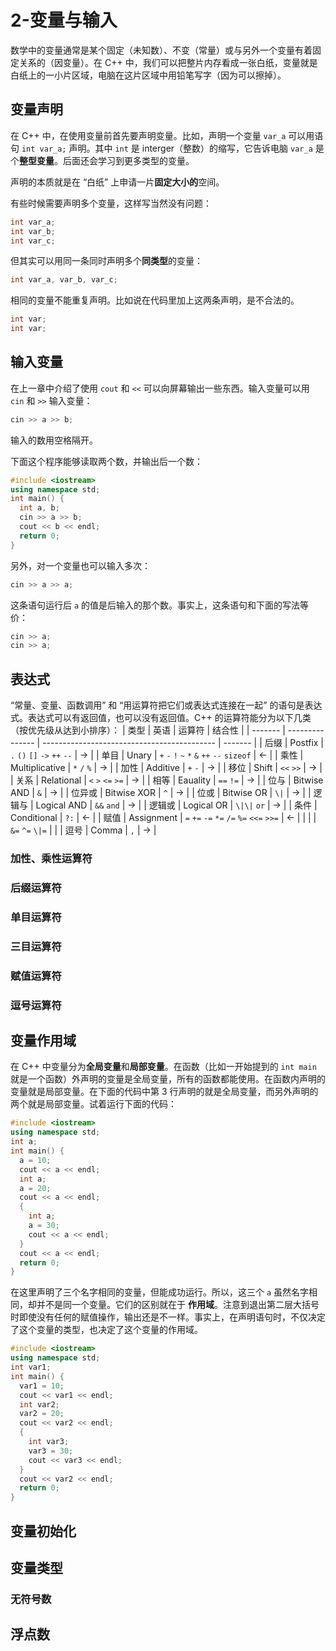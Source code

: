 # 2-变量与输入
数学中的变量通常是某个固定（未知数）、不变（常量）或与另外一个变量有着固定关系的（因变量）。在 C++ 中，我们可以把整片内存看成一张白纸，变量就是白纸上的一小片区域，电脑在这片区域中用铅笔写字（因为可以擦掉）。

## 变量声明
在 C++ 中，在使用变量前首先要声明变量。比如，声明一个变量 `var_a` 可以用语句 `int var_a;` 声明。其中 `int` 是 interger（整数）的缩写，它告诉电脑 `var_a` 是个**整型变量**。后面还会学习到更多类型的变量。

声明的本质就是在 “白纸” 上申请一片**固定大小的**空间。

有些时候需要声明多个变量，这样写当然没有问题：
```cpp
int var_a;
int var_b;
int var_c;
```
但其实可以用同一条同时声明多个**同类型**的变量：
```cpp
int var_a, var_b, var_c;
```
相同的变量不能重复声明。比如说在代码里加上这两条声明，是不合法的。
```cpp
int var;
int var;
```

## 输入变量
在上一章中介绍了使用 `cout` 和 `<<` 可以向屏幕输出一些东西。输入变量可以用 `cin` 和 `>>` 输入变量：
```cpp
cin >> a >> b;
```
输入的数用空格隔开。

下面这个程序能够读取两个数，并输出后一个数：
```cpp
#include <iostream>
using namespace std;
int main() {
  int a, b;
  cin >> a >> b;
  cout << b << endl;
  return 0;
}
```
另外，对一个变量也可以输入多次：
```cpp
cin >> a >> a;
```
这条语句运行后 `a` 的值是后输入的那个数。事实上，这条语句和下面的写法等价：
```cpp
cin >> a;
cin >> a;
```

## 表达式
“常量、变量、函数调用” 和 “用运算符把它们或表达式连接在一起” 的语句是表达式。表达式可以有返回值，也可以没有返回值。C++ 的运算符能分为以下几类（按优先级从达到小排序）：
| 类型    | 英语            | 运算符                                      | 结合性  |
| ------- | --------------- | ------------------------------------------- | ------- |
| 后缀    | Postfix         | `.` `()` `[]` `->` `++` `--`                | ->      |
| 单目    | Unary           | `+` `-` `!` `~` `*` `&` `++` `--` `sizeof`  | <-      |
| 乘性    | Multiplicative  | `*` `/` `%`                                 | ->      |
| 加性    | Additive        | `+` `-`                                     | ->      |
| 移位    | Shift           | `<<` `>>`                                   | ->      |
| 关系    | Relational      | `<` `>` `<=` `>=`                           | ->      |
| 相等    | Eauality        | `==` `!=`                                   | ->      |
| 位与    | Bitwise AND     | `&`                                         | ->      |
| 位异或  | Bitwise XOR     | `^`                                         | ->      |
| 位或    | Bitwise OR      | `\|`                                        | ->      |
| 逻辑与  | Logical AND     | `&&` `and`                                  | ->      |
| 逻辑或  | Logical OR      | `\|\|` `or`                                 | ->      |
| 条件    | Conditional     | `?:`                                        | <-      |
| 赋值    | Assignment      | `=` `+=` `-=` `*=` `/=` `%=` `<<=` `>>=`    | <-      |
|         |                 | `&=` `^=` `\|=`                             |         |
| 逗号    | Comma           | `,`                                         | ->      |

### 加性、乘性运算符

### 后缀运算符

### 单目运算符

### 三目运算符

### 赋值运算符

### 逗号运算符

## 变量作用域
在 C++ 中变量分为**全局变量**和**局部变量**。在函数（比如一开始提到的 `int main` 就是一个函数）外声明的变量是全局变量，所有的函数都能使用。在函数内声明的变量就是局部变量。在下面的代码中第 3 行声明的就是全局变量，而另外声明的两个就是局部变量。试着运行下面的代码：
```cpp
#include <iostream>
using namespace std;
int a;
int main() {
  a = 10;
  cout << a << endl;
  int a;
  a = 20;
  cout << a << endl;
  {
    int a;
    a = 30;
    cout << a << endl;
  }
  cout << a << endl;
  return 0;
}
```
在这里声明了三个名字相同的变量，但能成功运行。所以，这三个 `a` 虽然名字相同，却并不是同一个变量。它们的区别就在于 **作用域**。注意到退出第二层大括号时即使没有任何的赋值操作，输出还是不一样。事实上，在声明语句时，不仅决定了这个变量的类型，也决定了这个变量的作用域。
```cpp
#include <iostream>
using namespace std;
int var1;
int main() {
  var1 = 10;
  cout << var1 << endl;
  int var2;
  var2 = 20;
  cout << var2 << endl;
  {
    int var3;
    var3 = 30;
    cout << var3 << endl;
  }
  cout << var2 << endl;
  return 0;
}
```

## 变量初始化

## 变量类型

### 无符号数

## 浮点数
